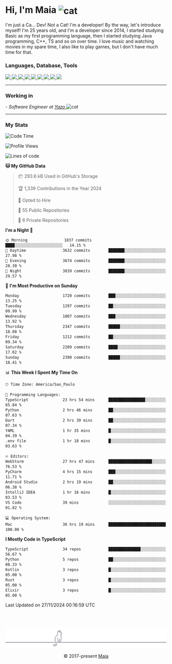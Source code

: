 <h1 align="left">Hi, I'm Maia 
<img src="https://emojis.slackmojis.com/emojis/images/1643509834/36299/black-cat.gif?1643509834" width="50" height="60" align="center"  alt="cat"/>
</h1>

I'm just a Ca... Dev! Not a Cat! I'm a developer! By the way, let's introduce myself!
I'm 25 years old, and I'm a developer since 2014, I started studying Basic as my first programming
language, then I started studying Java programming, C++, TS and so on over time.
I love music and watching movies in my spare time, I also like to play games, but I don't have much time for that.

<h3 align="left">Languages, Database, Tools</h3>
<p>
  <a href="https://www.typescriptlang.org">
    <img src="https://skillicons.dev/icons?i=ts" />
  </a>
  <a href="https://go.dev">
    <img src="https://skillicons.dev/icons?i=go" />
  </a>
  <a href="https://www.python.org">
    <img src="https://skillicons.dev/icons?i=python" />
  </a>
  <a href="https://gradle.org">
    <img src="https://skillicons.dev/icons?i=gradle" />
  </a>
  <a href="https://redis.io">
    <img src="https://skillicons.dev/icons?i=redis" />
  </a>
  <a href="https://www.mongodb.com">
    <img src="https://skillicons.dev/icons?i=mongodb" />
  </a>
  <a href="https://nodejs.org">
    <img src="https://skillicons.dev/icons?i=nodejs" />
  </a>
  <a href="https://www.javascript.com">
    <img src="https://skillicons.dev/icons?i=js" />
  </a>
  <a href="https://www.docker.com">
    <img src="https://skillicons.dev/icons?i=docker" />
  </a>
</p>

<hr/>

<h3>Working in</h3>

<p><em> - Software Engineer at <a href="[https://pdasolucoes.com.br](https://yazo.com.br/)">Yazo
</a><img src="https://media.giphy.com/media/WUlplcMpOCEmTGBtBW/giphy.gif" width="30" alt="cat"> 
</em></p>

<hr/>

### My Stats

<!--START_SECTION:waka-->
![Code Time](http://img.shields.io/badge/Code%20Time-4%2C839%20hrs%208%20mins-blue)

![Profile Views](http://img.shields.io/badge/Profile%20Views-9-blue)

![Lines of code](https://img.shields.io/badge/From%20Hello%20World%20I%27ve%20Written-4.2%20million%20lines%20of%20code-blue)

**🐱 My GitHub Data** 

> 📦 293.6 kB Used in GitHub's Storage 
 > 
> 🏆 1,339 Contributions in the Year 2024
 > 
> 💼 Opted to Hire
 > 
> 📜 55 Public Repositories 
 > 
> 🔑 6 Private Repositories 
 > 
**I'm a Night 🦉** 

```text
🌞 Morning                1837 commits        ████░░░░░░░░░░░░░░░░░░░░░   14.15 % 
🌆 Daytime                3632 commits        ███████░░░░░░░░░░░░░░░░░░   27.98 % 
🌃 Evening                3674 commits        ███████░░░░░░░░░░░░░░░░░░   28.30 % 
🌙 Night                  3839 commits        ███████░░░░░░░░░░░░░░░░░░   29.57 % 
```
📅 **I'm Most Productive on Sunday** 

```text
Monday                   1720 commits        ███░░░░░░░░░░░░░░░░░░░░░░   13.25 % 
Tuesday                  1297 commits        ██░░░░░░░░░░░░░░░░░░░░░░░   09.99 % 
Wednesday                1807 commits        ███░░░░░░░░░░░░░░░░░░░░░░   13.92 % 
Thursday                 2347 commits        █████░░░░░░░░░░░░░░░░░░░░   18.08 % 
Friday                   1212 commits        ██░░░░░░░░░░░░░░░░░░░░░░░   09.34 % 
Saturday                 2209 commits        ████░░░░░░░░░░░░░░░░░░░░░   17.02 % 
Sunday                   2390 commits        █████░░░░░░░░░░░░░░░░░░░░   18.41 % 
```


📊 **This Week I Spent My Time On** 

```text
🕑︎ Time Zone: America/Sao_Paulo

💬 Programming Languages: 
TypeScript               23 hrs 54 mins      ████████████████░░░░░░░░░   65.84 % 
Python                   2 hrs 46 mins       ██░░░░░░░░░░░░░░░░░░░░░░░   07.63 % 
Dart                     2 hrs 39 mins       ██░░░░░░░░░░░░░░░░░░░░░░░   07.34 % 
YAML                     1 hr 35 mins        █░░░░░░░░░░░░░░░░░░░░░░░░   04.39 % 
.env file                1 hr 18 mins        █░░░░░░░░░░░░░░░░░░░░░░░░   03.63 % 

🔥 Editors: 
WebStorm                 27 hrs 47 mins      ███████████████████░░░░░░   76.53 % 
PyCharm                  4 hrs 15 mins       ███░░░░░░░░░░░░░░░░░░░░░░   11.71 % 
Android Studio           2 hrs 19 mins       ██░░░░░░░░░░░░░░░░░░░░░░░   06.38 % 
IntelliJ IDEA            1 hr 16 mins        █░░░░░░░░░░░░░░░░░░░░░░░░   03.53 % 
VS Code                  39 mins             ░░░░░░░░░░░░░░░░░░░░░░░░░   01.82 % 

💻 Operating System: 
Mac                      36 hrs 19 mins      █████████████████████████   100.00 % 
```

**I Mostly Code in TypeScript** 

```text
TypeScript               34 repos            ██████████████░░░░░░░░░░░   56.67 % 
Python                   5 repos             ██░░░░░░░░░░░░░░░░░░░░░░░   08.33 % 
Kotlin                   3 repos             █░░░░░░░░░░░░░░░░░░░░░░░░   05.00 % 
Rust                     3 repos             █░░░░░░░░░░░░░░░░░░░░░░░░   05.00 % 
Elixir                   3 repos             █░░░░░░░░░░░░░░░░░░░░░░░░   05.00 % 
```




 Last Updated on 27/11/2024 00:16:59 UTC
<!--END_SECTION:waka-->


<br/>
<br/>

<p align="center"><img src="https://raw.githubusercontent.com/gabrielmaialva33/gabrielmaialva33/master/assets/gray0_ctp_on_line.svg?sanitize=true" /></p>
<p align="center">&copy; 2017-present <a href="https://github.com/gabrielmaialva33/" target="_blank">Maia</a>
